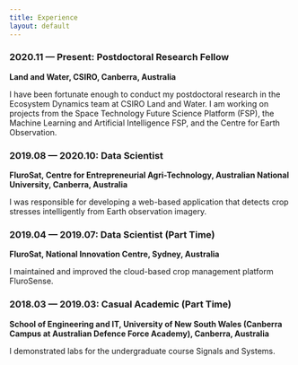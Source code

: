 ```yaml
---
title: Experience
layout: default
---
```


### 2020.11 — Present: Postdoctoral Research Fellow

**Land and Water, CSIRO, Canberra, Australia**

I have been fortunate enough to conduct my postdoctoral research in the Ecosystem
Dynamics team at CSIRO Land and Water. I am working on projects from the Space
Technology Future Science Platform (FSP), the Machine Learning and Artificial
Intelligence FSP, and the Centre for Earth Observation.

### 2019.08 — 2020.10: Data Scientist

**FluroSat, Centre for Entrepreneurial Agri-Technology, Australian National University, Canberra, Australia**

I was responsible for developing a web-based application that detects crop stresses
intelligently from Earth observation imagery.

### 2019.04 — 2019.07: Data Scientist (Part Time)

**FluroSat, National Innovation Centre, Sydney, Australia**

I maintained and improved the cloud-based crop management platform FluroSense.

### 2018.03 — 2019.03: Casual Academic (Part Time)

**School of Engineering and IT, University of New South Wales (Canberra Campus at Australian Defence Force Academy), Canberra, Australia**

I demonstrated labs for the undergraduate course Signals and Systems.

